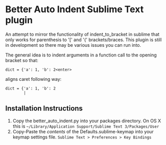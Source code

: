 Better Auto Indent Sublime Text plugin
===============================================================================

An attempt to mirror the functionality of indent_to_bracket in sublime that
only works for parenthesis to '[' and '{' brackets/braces. This plugin is still
in development so there may be various issues you can run into.

The general idea is to indent arguments in a function call to the opening
bracket so that:

```
dict = {'a': 1, 'b': 2<enter>
```

aligns caret following way:

```
dict = {'a': 1, 'b': 2
        |
```

Installation Instructions
-------------------------------------------------------------------------------

1. Copy the better_auto_indent.py into your packages directory. On OS X this is
`~/Library/Application Support/Sublime Text 3/Packages/User`
2. Copy-Paste the *contents* of the Defaults.sublime-keymap into your keymap
settings file. `Sublime Text > Preferences > Key Bindings`
